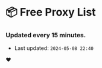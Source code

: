 # :package: Free Proxy List
### Updated every 15 minutes.

- Last updated: `2024-05-08 22:40`

:heart:
